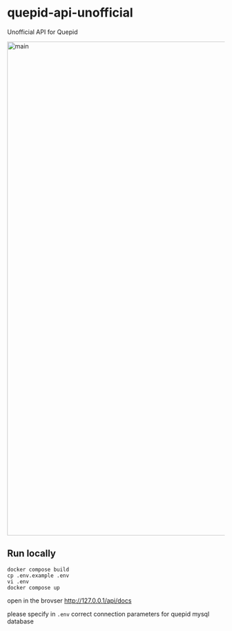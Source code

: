 # quepid-api-unofficial
Unofficial API for Quepid


<img width="1142" alt="main" src="https://github.com/user-attachments/assets/a8edc39c-a688-4605-8607-c21d2ebd94ad" />

## Run locally

```
docker compose build
cp .env.example .env
vi .env
docker compose up
```

open in the brovser http://127.0.0.1/api/docs

please specify in `.env` correct connection parameters for quepid mysql database

